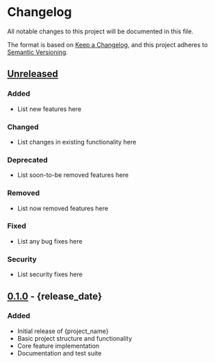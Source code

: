 # Changelog

All notable changes to this project will be documented in this file.

The format is based on [Keep a Changelog](https://keepachangelog.com/en/1.0.0/),
and this project adheres to [Semantic Versioning](https://semver.org/spec/v2.0.0.html).

## [Unreleased]

### Added
- List new features here

### Changed
- List changes in existing functionality here

### Deprecated
- List soon-to-be removed features here

### Removed
- List now removed features here

### Fixed
- List any bug fixes here

### Security
- List security fixes here

## [0.1.0] - {release_date}

### Added
- Initial release of {project_name}
- Basic project structure and functionality
- Core feature implementation
- Documentation and test suite

[Unreleased]: https://github.com/{github_username}/{project_name}/compare/v0.1.0...HEAD
[0.1.0]: https://github.com/{github_username}/{project_name}/releases/tag/v0.1.0